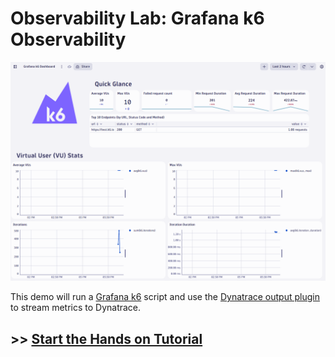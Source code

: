 # Observability Lab: Grafana k6 Observability

![Grafana k6 Dynatrace Dashboard](docs/images/k6-dashboard.png)

This demo will run a [Grafana k6](https://k6.io) script and use the [Dynatrace output plugin](https://www.dynatrace.com/hub/detail/grafana-k6) to stream metrics to Dynatrace.

## >> [Start the Hands on Tutorial](https://dynatrace.github.io/obslab-k6)